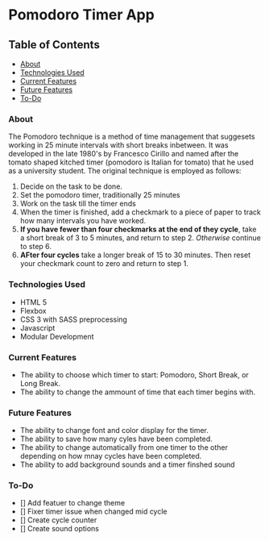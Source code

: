 # Pomodoro Timer App

## Table of Contents
- [About](#about)
- [Technologies Used](#technologies-used)
- [Current Features](#current-features)
- [Future Features](#future-features)
- [To-Do](#to-do)

### About
The Pomodoro technique is a method of time management that suggesets working in 25 minute intervals with short breaks inbetween. It was developed in the late 1980's by Francesco Cirillo and named after the tomato shaped kitched timer (pomodoro is Italian for tomato) that he used as a university student. The original technique is employed as follows:
1. Decide on the task to be done. 
2. Set the pomodoro timer, traditionally 25 minutes
3. Work on the task till the timer ends
4. When the timer is finished, add a checkmark to a piece of paper to track how many intervals you have worked. 
5. **If you have fewer than four checkmarks at the end of they cycle**, take a short break of 3 to 5 minutes, and return to step 2. *Otherwise* continue to step 6. 
6. **AFter four cycles** take a longer break of 15 to 30 minutes. Then reset your checkmark count to zero and return to step 1. 

### Technologies Used
- HTML 5
- Flexbox
- CSS 3 with SASS preprocessing
- Javascript 
- Modular Development 

### Current Features 
 - The ability to choose which timer to start: Pomodoro, Short Break, or Long Break. 
 - The ability to change the ammount of time that each timer begins with. 
 
 ### Future Features
 - The ability to change font and color display for the timer. 
 - The ability to save how many cyles have been completed. 
 - The ability to change automatically from one timer to the other depending on how mnay cycles have been completed. 
 - The ability to add background sounds and a timer finshed sound
 
 ### To-Do
 - [] Add featuer to change theme
 - [] Fixer timer issue when changed mid cycle
 - [] Create cycle counter
 - [] Create sound options
